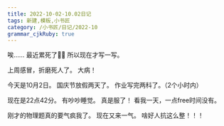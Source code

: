 ```yaml
---
title: 2022-10-02-10.02日记 
tags: 新建,模板,小书匠
category: /小书匠/日记/2022-10
grammar_cjkRuby: true
---
```

唉……
最近累死了😮‍💨
所以现在才写一写。

上周感冒，折磨死人了。
大病！

今天是10月2日。
国庆节放假两天了。
作业写完两科了。（2个小时内）

现在是22点42分。
有吵吵睡觉。
真是服了！
看我一天，一点free时间没有。

刚才的物理题真的要气疯我了。
现在又来一气。
啥好人抗这么整！！！

